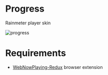 # Progress

Rainmeter player skin

![progress](https://user-images.githubusercontent.com/93496808/236972898-73c97c26-96d9-4844-bd73-3a3b38990ff2.png)

# Requirements

- [WebNowPlaying-Redux](https://github.com/keifufu/WebNowPlaying-Redux#installing) browser extension
